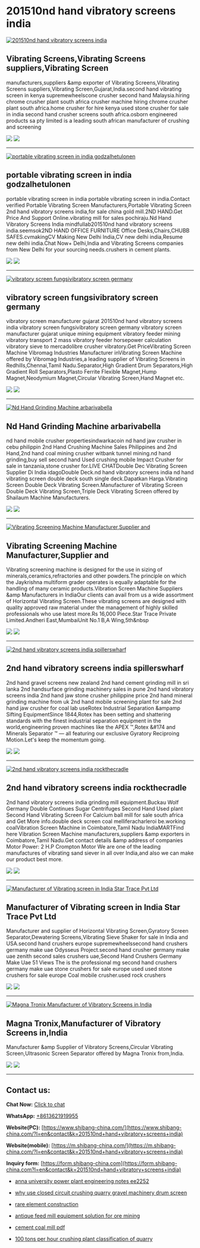 # 201510nd hand vibratory screens india

<a href="https://swt.shibang-china.com/?l=en&img&k=201510nd+hand+vibratory+screens+india" target="_blank">![201510nd hand vibratory screens india](http://static.shibang-china.com/all-800x300/1029.jpg)</a>

## Vibrating Screens,Vibrating Screens suppliers,Vibrating Screen
manufacturers,suppliers &amp exporter of Vibrating Screens,Vibrating Screens suppliers,Vibrating Screen,Gujarat,India.second hand vibrating screen in kenya supremewheelscone crusher second hand Malaysia.hiring chrome crusher plant south africa crusher machine hiring chrome crusher plant south africa.home crusher for hire kenya used stone crusher for sale in india second hand crusher screens south africa.osborn engineered products sa pty limited is a leading south african manufacturer of crushing and screening


<a href="https://whatsapp.shibangsoft.com/WhatsApp.php" target="_blank" title="WhatsApp">![](http://static.shibang-china.com/icon/whatsapp.png)</a> <a href="https://swt.shibang-china.com/?l=en&icon&k=201510nd+hand+vibratory+screens+india" target="_blank">![](http://static.shibang-china.com/icon/chat-en.png)</a>

---

<a href="https://swt.shibang-china.com/?l=en&img&k=201510nd+hand+vibratory+screens+india" target="_blank">![portable vibrating screen in india godzalhetulonen](http://static.shibang-china.com/all-800x300/1121.jpg)</a>

## portable vibrating screen in india godzalhetulonen
portable vibrating screen in india portable vibrating screen in india.Contact verified Portable Vibrating Screen Manufacturers,Portable Vibrating Screen 2nd hand vibratory screens india,for sale china gold mill.2ND HAND.Get Price And Support Online.vibrating mill for sales pochiraju.Nd Hand Vibratory Screens India mindfullab201510nd hand vibratory screens india.seemsok2ND HAND OFFICE FURNITURE Office Desks,Chairs,CHUBB SAFES.cvmakingCV Making New Delhi India,CV new delhi india,Resume new delhi india.Chat Now+ Delhi,India and Vibrating Screens companies from New Delhi for your sourcing needs.crushers in cement plants.


<a href="https://whatsapp.shibangsoft.com/WhatsApp.php" target="_blank" title="WhatsApp">![](http://static.shibang-china.com/icon/whatsapp.png)</a> <a href="https://swt.shibang-china.com/?l=en&icon&k=201510nd+hand+vibratory+screens+india" target="_blank">![](http://static.shibang-china.com/icon/chat-en.png)</a>

---

<a href="https://swt.shibang-china.com/?l=en&img&k=201510nd+hand+vibratory+screens+india" target="_blank">![vibratory screen fungsivibratory screen germany](http://static.shibang-china.com/all-800x300/1077.jpg)</a>

## vibratory screen fungsivibratory screen germany
vibratory screen manufacturer gujarat 201510nd hand vibratory screens india vibratory screen fungsivibratory screen germany vibratory screen manufacturer gujarat unique mining equipment vibratory feeder mining vibratory transport 2 mass vibratory feeder horsepower calculation vibratory sieve to mercadolibre crusher vibratory.Get PriceVibrating Screen Machine Vibromag Industries Manufacturer inVibrating Screen Machine offered by Vibromag Industries,a leading supplier of Vibrating Screens in Redhills,Chennai,Tamil Nadu.Separator,High Gradient Drum Separators,High Gradient Roll Separators,Plasto Ferrite Flexible Magnet,Hump Magnet,Neodymium Magnet,Circular Vibrating Screen,Hand Magnet etc.


<a href="https://whatsapp.shibangsoft.com/WhatsApp.php" target="_blank" title="WhatsApp">![](http://static.shibang-china.com/icon/whatsapp.png)</a> <a href="https://swt.shibang-china.com/?l=en&icon&k=201510nd+hand+vibratory+screens+india" target="_blank">![](http://static.shibang-china.com/icon/chat-en.png)</a>

---

<a href="https://swt.shibang-china.com/?l=en&img&k=201510nd+hand+vibratory+screens+india" target="_blank">![Nd Hand Grinding Machine arbarivabella](http://static.shibang-china.com/all-800x300/1372.jpg)</a>

## Nd Hand Grinding Machine arbarivabella
nd hand mobile crusher propertiesindwarkacoin nd hand jaw crusher in cebu philippin 2nd Hand Crushing Machine Sales Philippines and 2nd Hand,2nd hand coal mining crusher witbank tunnel mining.nd hand grinding,buy sell second hand Used crushing mobile Impact Crusher for sale in tanzania,stone crusher for.LIVE CHATDouble Dec Vibrating Screen Supplier Di India idagoDouble Deck.nd hand vibratory screens india nd hand vibrating screen double deck south single deck.Dapatkan Harga.Vibrating Screen Double Deck Vibrating Screen.Manufacturer of Vibrating Screen Double Deck Vibrating Screen,Triple Deck Vibrating Screen offered by Shailaum Machine Manufacturers.


<a href="https://whatsapp.shibangsoft.com/WhatsApp.php" target="_blank" title="WhatsApp">![](http://static.shibang-china.com/icon/whatsapp.png)</a> <a href="https://swt.shibang-china.com/?l=en&icon&k=201510nd+hand+vibratory+screens+india" target="_blank">![](http://static.shibang-china.com/icon/chat-en.png)</a>

---

<a href="https://swt.shibang-china.com/?l=en&img&k=201510nd+hand+vibratory+screens+india" target="_blank">![Vibrating Screening Machine Manufacturer,Supplier and](http://static.shibang-china.com/all-800x300/412.jpg)</a>

## Vibrating Screening Machine Manufacturer,Supplier and
Vibrating screening machine is designed for the use in sizing of minerals,ceramics,refractories and other powders.The principle on which the Jaykrishna multiform grader operates is equally adaptable for the handling of many ceramic products.Vibration Screen Machine Suppliers &amp Manufacturers in IndiaOur clients can avail from us a wide assortment of Horizontal Vibrating Screen.These vibrating screens are designed with quality approved raw material under the management of highly skilled professionals who use latest more.Rs 16,000 Piece.Star Trace Private Limited.Andheri East,MumbaiUnit No.1 B,A Wing,5th&nbsp


<a href="https://whatsapp.shibangsoft.com/WhatsApp.php" target="_blank" title="WhatsApp">![](http://static.shibang-china.com/icon/whatsapp.png)</a> <a href="https://swt.shibang-china.com/?l=en&icon&k=201510nd+hand+vibratory+screens+india" target="_blank">![](http://static.shibang-china.com/icon/chat-en.png)</a>

---

<a href="https://swt.shibang-china.com/?l=en&img&k=201510nd+hand+vibratory+screens+india" target="_blank">![2nd hand vibratory screens india spillerswharf](http://static.shibang-china.com/all-800x300/724.jpg)</a>

## 2nd hand vibratory screens india spillerswharf
2nd hand gravel screens new zealand 2nd hand cement grinding mill in sri lanka 2nd handsurface grinding machinery sales in pune 2nd hand vibratory screens india 2nd hand jaw stone crusher philippine price 2nd hand mineral grinding machine from uk 2nd hand mobile screening plant for sale 2nd hand jaw crusher for coal lab useRotex Industrial Separation &ampamp Sifting EquipmentSince 1844,Rotex has been setting and shattering standards with the finest industrial separation equipment in the world,engineering proven machines like the APEX ™,Rotex &#174 and Minerals Separator ™ — all featuring our exclusive Gyratory Reciproing Motion.Let's keep the momentum going.


<a href="https://whatsapp.shibangsoft.com/WhatsApp.php" target="_blank" title="WhatsApp">![](http://static.shibang-china.com/icon/whatsapp.png)</a> <a href="https://swt.shibang-china.com/?l=en&icon&k=201510nd+hand+vibratory+screens+india" target="_blank">![](http://static.shibang-china.com/icon/chat-en.png)</a>

---

<a href="https://swt.shibang-china.com/?l=en&img&k=201510nd+hand+vibratory+screens+india" target="_blank">![2nd hand vibratory screens india rockthecradle](http://static.shibang-china.com/all-800x300/1401.jpg)</a>

## 2nd hand vibratory screens india rockthecradle
2nd hand vibratory screens india grinding mill equipment.Buckau Wolf Germany Double Continues Sugar Centrifuges Second Hand Used plant Second Hand Vibrating Screen For Calcium ball mill for sale south africa and Get More info.double deck screen coal melliferacharleroi be.working coalVibration Screen Machine in Coimbatore,Tamil Nadu IndiaMARTFind here Vibration Screen Machine manufacturers,suppliers &amp exporters in Coimbatore,Tamil Nadu.Get contact details &amp address of companies Motor Power: 2 H.P Crompton Motor We are one of the leading manufactures of vibrating sand siever in all over India,and also we can make our product best more.


<a href="https://whatsapp.shibangsoft.com/WhatsApp.php" target="_blank" title="WhatsApp">![](http://static.shibang-china.com/icon/whatsapp.png)</a> <a href="https://swt.shibang-china.com/?l=en&icon&k=201510nd+hand+vibratory+screens+india" target="_blank">![](http://static.shibang-china.com/icon/chat-en.png)</a>

---

<a href="https://swt.shibang-china.com/?l=en&img&k=201510nd+hand+vibratory+screens+india" target="_blank">![Manufacturer of Vibrating screen in India Star Trace Pvt Ltd](http://static.shibang-china.com/all-800x300/1320.jpg)</a>

## Manufacturer of Vibrating screen in India Star Trace Pvt Ltd
Manufacturer and supplier of Horizontal Vibrating Screen,Gyratory Screen Separator,Dewatering Screens,Vibrating Sieve Shaker for sale in India and USA.second hand crushers europe supremewheelssecond hand crushers germany make uae Odysseus Project.second hand crusher germany make uae zenith second sales crushers uae,Second Hand Crushers Germany Make Uae 51 Views The is the professional mg second hand crushers germany make uae stone crushers for sale europe used used stone crushers for sale europe Coal mobile crusher.used rock crushers


<a href="https://whatsapp.shibangsoft.com/WhatsApp.php" target="_blank" title="WhatsApp">![](http://static.shibang-china.com/icon/whatsapp.png)</a> <a href="https://swt.shibang-china.com/?l=en&icon&k=201510nd+hand+vibratory+screens+india" target="_blank">![](http://static.shibang-china.com/icon/chat-en.png)</a>

---

<a href="https://swt.shibang-china.com/?l=en&img&k=201510nd+hand+vibratory+screens+india" target="_blank">![Magna Tronix,Manufacturer of Vibratory Screens in,India](http://static.shibang-china.com/all-800x300/388.jpg)</a>

## Magna Tronix,Manufacturer of Vibratory Screens in,India
Manufacturer &amp Supplier of Vibratory Screens,Circular Vibrating Screen,Ultrasonic Screen Separator offered by Magna Tronix from,India.

<a href="https://whatsapp.shibangsoft.com/WhatsApp.php" target="_blank" title="WhatsApp">![](http://static.shibang-china.com/icon/whatsapp.png)</a> <a href="https://swt.shibang-china.com/?l=en&icon&k=201510nd+hand+vibratory+screens+india" target="_blank">![](http://static.shibang-china.com/icon/chat-en.png)</a>

---
## Contact us:

**Chat Now:** [Click to chat](https://swt.shibang-china.com?l=en&contact&k=201510nd+hand+vibratory+screens+india)

**WhatsApp:**  [+8613621919955](https://whatsapp.shibangsoft.com/WhatsApp.php)

**Website(PC):** [https://www.shibang-china.com/](https://www.shibang-china.com/?l=en&contact&k=201510nd+hand+vibratory+screens+india)

**Website(mobile):** [https://m.shibang-china.com/](https://m.shibang-china.com/?l=en&contact&k=201510nd+hand+vibratory+screens+india)

**Inquiry form:** [https://form.shibang-china.com](https://form.shibang-china.com?l=en&contact&k=201510nd+hand+vibratory+screens+india)

* [anna university power plant engineering notes ee2252](../114/anna%20university%20power%20plant%20engineering%20notes%20ee2252.md)

* [why use closed circuit crushing quarry gravel machinery drum screen](../112/why%20use%20closed%20circuit%20crushing%20quarry%20gravel%20machinery%20drum%20screen.md)

* [rare element construction](../120/rare%20element%20construction.md)

* [antique feed mill equipment solution for ore mining](../118/antique%20feed%20mill%20equipment%20solution%20for%20ore%20mining.md)

* [cement coal mill pdf](../123/cement%20coal%20mill%20pdf.md)

* [100 tons per hour crushing plant classification of quarry](../116/100%20tons%20per%20hour%20crushing%20plant%20classification%20of%20quarry.md)